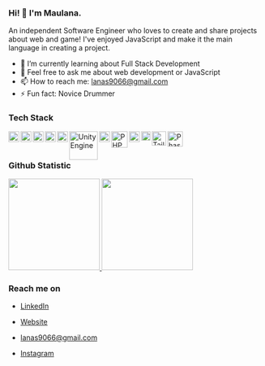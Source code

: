 ### Hi! 👋 I'm Maulana.

An independent Software Engineer who loves to create and share projects about web and game! I've enjoyed JavaScript and make it the main language in creating a project.

- 🌱 I’m currently learning about Full Stack Development
- 💬 Feel free to ask me about web development or JavaScript
- 📫 How to reach me: lanas9066@gmail.com
- ⚡ Fun fact: Novice Drummer

### Tech Stack
  <a href="https://www.javascript.com/"><img align="left" alt="JavaScript" title="JavaScript" width="21px" src="https://upload.wikimedia.org/wikipedia/commons/9/99/Unofficial_JavaScript_logo_2.svg" /></a>
  <a href="https://nodejs.org/"><img align="left" alt="NodeJS" title="NodeJS" width="21px" 
src="https://cdn-icons-png.flaticon.com/512/5968/5968322.png" /></a>
  <a href="https://reactjs.org/"><img align="left" alt="React" title="React" width="21px" 
src="https://cdn.worldvectorlogo.com/logos/react-2.svg" /></a>
  <a href="https://www.python.org/"><img align="left" alt="Python" title="Python" width="21px" 
src="https://upload.wikimedia.org/wikipedia/commons/c/c3/Python-logo-notext.svg" /></a>
  <a href="https://docs.microsoft.com/en-us/dotnet/csharp/"><img align="left" alt="C#" title="C#" width="21px" 
src="https://upload.wikimedia.org/wikipedia/commons/b/bd/Logo_C_sharp.svg" /></a>
  <a href="https://unity.com/"><img align="left" alt="Unity Engine" title="Unity Engine" width="56px" 
src="https://upload.wikimedia.org/wikipedia/commons/c/c4/Unity_2021.svg" /></a>
  <a href="https://dotnet.microsoft.com/"><img align="left" alt=".NET" title=".NET" width="21px" 
src="https://upload.wikimedia.org/wikipedia/commons/7/7d/Microsoft_.NET_logo.svg" /></a>
  <a href="https://www.php.net/"><img align="left" alt="PHP" title="PHP" width="32px" 
src="https://upload.wikimedia.org/wikipedia/commons/2/27/PHP-logo.svg" /></a>
  <a href="https://laravel.com/"><img align="left" alt="Laravel" title="Laravel" width="21px" 
src="https://upload.wikimedia.org/wikipedia/commons/9/9a/Laravel.svg" /></a>
  <a href="https://firebase.google.com/"><img align="left" alt="Firebase" title="Firebase" width="18px" 
src="https://cdn.worldvectorlogo.com/logos/firebase-1.svg" /></a>
  <a href="https://tailwindcss.com/"><img align="left" alt="Tailwind CSS" title="Tailwind CSS" width="28px" 
src="https://upload.wikimedia.org/wikipedia/commons/d/d5/Tailwind_CSS_Logo.svg" /></a>
  <a href="https://phaser.io/"><img align="left" alt="Phaser JS" title="Phaser JS" width="30px" 
src="https://upload.wikimedia.org/wikipedia/commons/e/e7/Phaser_Logo.png" /></a>
  <br>
  <br>
  
### Github Statistic
<p align="left">
<a href="https://github.com/Maulana79">
  <img height="180em" src="https://github-readme-stats-eight-theta.vercel.app/api?username=Maulana79&show_icons=true&theme=algolia&include_all_commits=true&count_private=true"/>
  <img height="180em" src="https://github-readme-stats-eight-theta.vercel.app/api/top-langs/?username=Maulana79&layout=compact&theme=algolia"/>
</a>
</p>

### Reach me on
- <a href="https://www.linkedin.com/in/muhammad-maulana-16ba062ab/">LinkedIn</a>
- <a href="https://muhammadmaulana.vercel.app/">Website</a>

- lanas9066@gmail.com
- <a href="https://www.instagram.com/maulana_has229/">Instagram</a>
